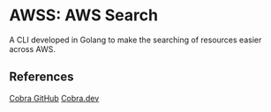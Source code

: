 # AWSS: AWS Search

A CLI developed in Golang to make the searching of resources easier across AWS.

## References

[Cobra GitHub](https://github.com/spf13/cobra-cli/)
[Cobra.dev](https://cobra.dev/)
